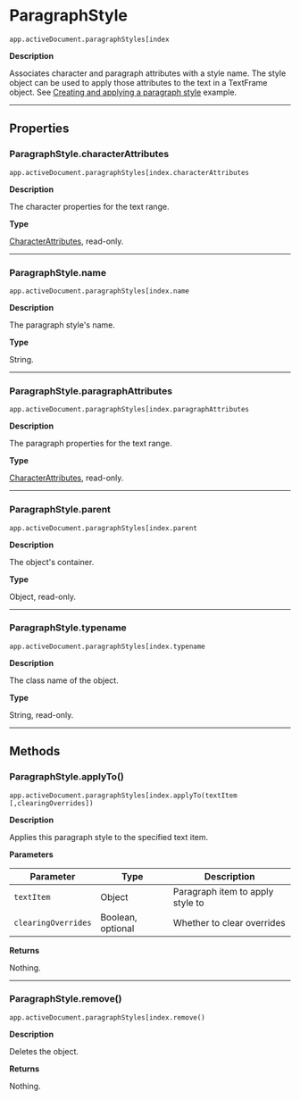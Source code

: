 # ParagraphStyle

`app.activeDocument.paragraphStyles[index`

**Description**

Associates character and paragraph attributes with a style name. The style object can be used to apply those attributes to the text in a TextFrame object. See [Creating and applying a paragraph style](ParagraphStyles.md#jsobjref-paragraphstyles-creatingandapplyingparagraphstyle) example.

---

## Properties

### ParagraphStyle.characterAttributes

`app.activeDocument.paragraphStyles[index.characterAttributes`

**Description**

The character properties for the text range.

**Type**

[CharacterAttributes](./CharacterAttributes.md), read-only.

---

### ParagraphStyle.name

`app.activeDocument.paragraphStyles[index.name`

**Description**

The paragraph style's name.

**Type**

String.

---

### ParagraphStyle.paragraphAttributes

`app.activeDocument.paragraphStyles[index.paragraphAttributes`

**Description**

The paragraph properties for the text range.

**Type**

[CharacterAttributes](./CharacterAttributes.md), read-only.

---

### ParagraphStyle.parent

`app.activeDocument.paragraphStyles[index.parent`

**Description**

The object's container.

**Type**

Object, read-only.

---

### ParagraphStyle.typename

`app.activeDocument.paragraphStyles[index.typename`

**Description**

The class name of the object.

**Type**

String, read-only.

---

## Methods

### ParagraphStyle.applyTo()

`app.activeDocument.paragraphStyles[index.applyTo(textItem [,clearingOverrides])`

**Description**

Applies this paragraph style to the specified text item.

**Parameters**

| Parameter           | Type              | Description                      |
|---------------------|-------------------|----------------------------------|
| `textItem`          | Object            | Paragraph item to apply style to |
| `clearingOverrides` | Boolean, optional | Whether to clear overrides       |

**Returns**

Nothing.

---

### ParagraphStyle.remove()

`app.activeDocument.paragraphStyles[index.remove()`

**Description**

Deletes the object.

**Returns**

Nothing.
